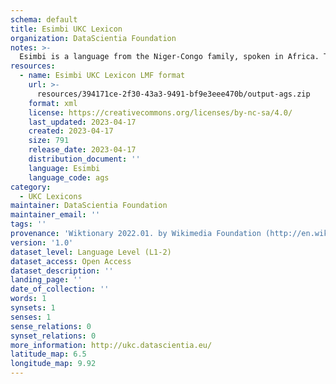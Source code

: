 ```yaml
---
schema: default
title: Esimbi UKC Lexicon
organization: DataScientia Foundation
notes: >-
  Esimbi is a language from the Niger-Congo family, spoken in Africa. The UKC Lexicon of Esimbi is represented as a lexico-semantic network. It consists of words, word senses, synsets, as well as sense-level and synset-level relationships.
resources:
  - name: Esimbi UKC Lexicon LMF format
    url: >-
      resources/394171ce-2f30-43a3-9491-bf9e3eee470b/output-ags.zip
    format: xml
    license: https://creativecommons.org/licenses/by-nc-sa/4.0/
    last_updated: 2023-04-17
    created: 2023-04-17
    size: 791
    release_date: 2023-04-17
    distribution_document: ''
    language: Esimbi
    language_code: ags
category:
  - UKC Lexicons
maintainer: DataScientia Foundation
maintainer_email: ''
tags: ''
provenance: 'Wiktionary 2022.01. by Wikimedia Foundation (http://en.wiktionary.org); Princeton WordNet 2.1 by Princeton University (https://wordnet.princeton.edu)'
version: '1.0'
dataset_level: Language Level (L1-2)
dataset_access: Open Access
dataset_description: ''
landing_page: ''
date_of_collection: ''
words: 1
synsets: 1
senses: 1
sense_relations: 0
synset_relations: 0
more_information: http://ukc.datascientia.eu/
latitude_map: 6.5
longitude_map: 9.92
---
```

